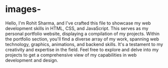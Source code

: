 # images-

Hello, I'm Rohit Sharma, and I've crafted this file to showcase my web development skills in HTML, CSS, and JavaScript. This serves as my personal portfolio website, displaying a compilation of my projects. Within the portfolio section, you'll find a diverse array of my work, spanning web technology, graphics, animations, and backend skills. It's a testament to my creativity and expertise in the field. Feel free to explore and delve into my projects to get a comprehensive view of my capabilities in web development and design.





